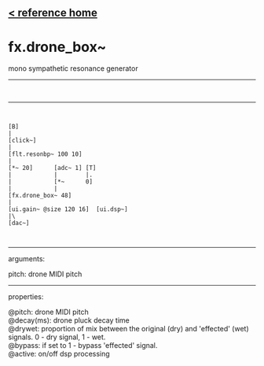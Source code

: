 [< reference home](ceammc_lib.html)
---

# fx.drone_box~


mono sympathetic resonance generator

---

<br>


---


```


[B]
|
[click~]
|
[flt.resonbp~ 100 10]
|
[*~ 20]      [adc~ 1] [T]
|            |        |.
|            [*~      0]
|            |
[fx.drone_box~ 48]
|
[ui.gain~ @size 120 16]  [ui.dsp~]
|\
[dac~]

            
```

---
arguments:

pitch: drone MIDI
            pitch<br>

---
properties:

@pitch: drone
            MIDI pitch<br>
@decay(ms): drone pluck decay time<br>
@drywet: 
            proportion of mix between the original (dry) and &#39;effected&#39; (wet) signals. 0 - dry
            signal, 1 - wet.<br>
@bypass: if set to 1 - bypass
            &#39;effected&#39; signal.<br>
@active: on/off dsp
            processing<br>

